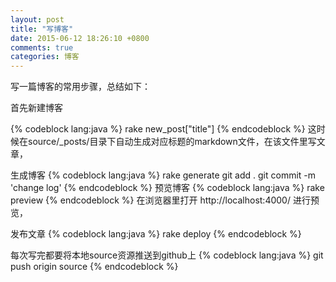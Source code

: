 ```yaml
---
layout: post
title: "写博客"
date: 2015-06-12 18:26:10 +0800
comments: true
categories: 博客
---
```

写一篇博客的常用步骤，总结如下：

首先新建博客

{% codeblock lang:java  %}
rake new_post["title"]
{% endcodeblock %}
这时候在source/_posts/目录下自动生成对应标题的markdown文件，在该文件里写文章，

生成博客
{% codeblock lang:java  %}
rake generate
git add . 
git commit -m 'change log'
{% endcodeblock %}
预览博客
{% codeblock lang:java  %}
rake preview
{% endcodeblock %}
在浏览器里打开 http://localhost:4000/ 进行预览，

发布文章
{% codeblock lang:java  %}
rake deploy
{% endcodeblock %}

每次写完都要将本地source资源推送到github上
{% codeblock lang:java  %}
git push origin source
{% endcodeblock %}